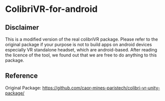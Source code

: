 # ColibriVR-for-android
## Disclaimer
This is a modified version of the real colibriVR package. Please refer to the original package if your purpose is not to build apps on android devices especially VR standalone headset, which are android-based. After reading the licence of the tool, we found out that we are free to do anything to this package.
## Reference
Original Package: https://github.com/caor-mines-paristech/colibri-vr-unity-package/
